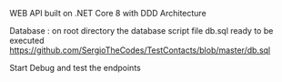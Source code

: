 WEB API built on .NET Core 8 with DDD Architecture

Database : on root directory the database script file db.sql ready to be executed https://github.com/SergioTheCodes/TestContacts/blob/master/db.sql

Start Debug and test the endpoints
